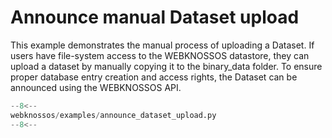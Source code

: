 # Announce manual Dataset upload

This example demonstrates the manual process of uploading a Dataset. If users have file-system access to the WEBKNOSSOS datastore, they can upload a dataset by manually copying it to the binary_data folder. To ensure proper database entry creation and access rights, the Dataset can be announced using the WEBKNOSSOS API.

```python
--8<--
webknossos/examples/announce_dataset_upload.py
--8<--
```
